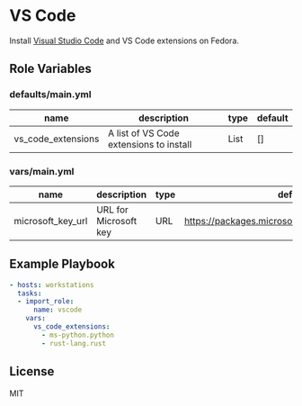 # VS Code

Install [Visual Studio Code](https://code.visualstudio.com) and VS Code
extensions on Fedora.

## Role Variables

### defaults/main.yml

| name               | description                             | type | default |
| ------------------ | --------------------------------------- | ---- | ------- |
| vs_code_extensions | A list of VS Code extensions to install | List | []      |

### vars/main.yml

| name              | description           | type | default                                           |
| ----------------- | --------------------- | ---- | ------------------------------------------------- |
| microsoft_key_url | URL for Microsoft key | URL  | https://packages.microsoft.com/keys/microsoft.asc |

## Example Playbook

```yaml
- hosts: workstations
  tasks:
  - import_role:
      name: vscode
    vars:
      vs_code_extensions:
        - ms-python.python
        - rust-lang.rust
```

## License

MIT
